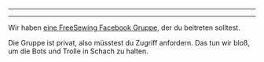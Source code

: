 ***

***

Wir haben [eine FreeSewing Facebook Gruppe,](https://www.facebook.com/groups/627769821272714) der du beitreten solltest.

Die Gruppe ist privat, also müsstest du Zugriff anfordern. Das tun wir bloß, um die Bots und Trolle in Schach zu halten.
